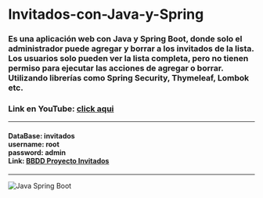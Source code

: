 # Invitados-con-Java-y-Spring

<h3>Es una aplicación web con Java y Spring Boot, donde solo el administrador puede agregar y borrar a los invitados de la lista.<br/>
Los usuarios solo pueden ver la lista completa, pero no tienen permiso para ejecutar las acciones de agregar o borrar.<br/>
Utilizando librerías como Spring Security, Thymeleaf, Lombok etc.</h3>
<h3>Link en YouTube: <a href="https://www.youtube.com/watch?v=9vpD-CDlqDI&ab_channel=ArtemioDerkachev" target="_blanck">click aqui</a></h3> 
<hr>
<h4>DataBase: invitados <br/>
username: root <br/>
password: admin <br/>
Link: <a href="https://github.com/ArtemioD/BBDD-Proyecto-Invitados" target="_blanck">BBDD Proyecto Invitados</a>
</h4>
<hr>
<img src="https://res.cloudinary.com/practicaldev/image/fetch/s--PHvvmnw8--/c_imagga_scale,f_auto,fl_progressive,h_420,q_auto,w_1000/https://dev-to-uploads.s3.amazonaws.com/uploads/articles/91ovedmu4grqhjh434rq.png" alt="Java Spring Boot">
